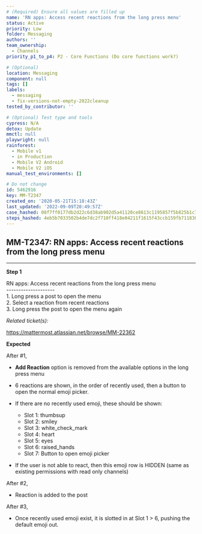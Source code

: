 ```yaml
---
# (Required) Ensure all values are filled up
name: 'RN apps: Access recent reactions from the long press menu'
status: Active
priority: Low
folder: Messaging
authors: ''
team_ownership:
  - Channels
priority_p1_to_p4: P2 - Core Functions (Do core functions work?)

# (Optional)
location: Messaging
component: null
tags: []
labels:
  - messaging
  - fix-versions-not-empty-2022cleanup
tested_by_contributor: ''

# (Optional) Test type and tools
cypress: N/A
detox: Update
mmctl: null
playwright: null
rainforest:
  - Mobile v1
  - in Production
  - Mobile V2 Android
  - Mobile V2 iOS
manual_test_environments: []

# Do not change
id: 5462916
key: MM-T2347
created_on: '2020-05-21T15:18:43Z'
last_updated: '2022-09-09T20:49:57Z'
case_hashed: 08f7ff0177db2d22c6d38ab902d5a41120ce8613c1195857f5b825b1c7548c0c949d1f602691ecbe6ec590381618d49b
steps_hashed: 4eb5b7033502b4de7dc2f710ff418e04211f1615f43ccb159fb71183008c286599d9af7357c6c4606efe8ad565309443
---
```


<!-- (Auto-generated) Based on frontmatter's "key" and "name" -->

## MM-T2347: RN apps: Access recent reactions from the long press menu

---

**Step 1**

RN apps: Access recent reactions from the long press menu\
\--------------------\
1\. Long press a post to open the menu\
2\. Select a reaction from recent reactions\
3\. Long press the post to open the menu again

_Related ticket(s):_

<https://mattermost.atlassian.net/browse/MM-22362>

**Expected**

After #1,

- **Add Reaction** option is removed from the available options in the long press menu

- 6 reactions are shown, in the order of recently used, then a button to open the normal emoji picker.

- If there are no recently used emoji, these should be shown:

  - Slot 1: thumbsup
  - Slot 2: smiley
  - Slot 3: white\_check\_mark
  - Slot 4: heart
  - Slot 5: eyes
  - Slot 6: raised\_hands
  - Slot 7: Button to open emoji picker

- If the user is not able to react, then this emoji row is HIDDEN (same as existing permissions with read only channels)

After #2,

- Reaction is added to the post

After #3,

- Once recently used emoji exist, it is slotted in at Slot 1 > 6, pushing the default emoji out.
